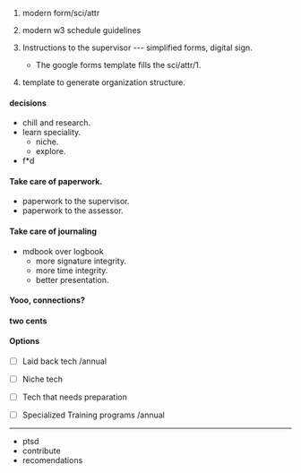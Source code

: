 1. modern form/sci/attr
2. modern w3 schedule guidelines
3. Instructions to the supervisor --- simplified forms, digital sign.
   - The google forms template fills the sci/attr/1.


4. template to generate organization structure.


#### decisions
- chill and research.
- learn speciality.
  - niche.
  - explore.
- f*d


#### Take care of paperwork.
 - paperwork to the supervisor.
 - paperwork to the assessor.

#### Take care of journaling
- mdbook over logbook
  - more signature integrity.
  - more time integrity.
  - better presentation.

#### Yooo, connections?

#### two cents
#### Options

- [ ] Laid back tech /annual
- [ ] Niche tech
- [ ] Tech that needs preparation
- [ ] Specialized Training programs /annual


----
- ptsd
- contribute
- recomendations
